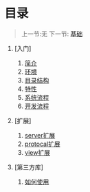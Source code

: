 # 目录

   > 上一节:无
   > 下一节: [基础](<1.2.md>)

   1. [入门]
      1. [简介](1.1.md)
      2. [环境](1.2.md)
      3. [目录结构](1.3.md)
      4. [特性](1.4.md)
      5. [系统流程](1.5.md)
      6. [开发流程](1.6.md)

   2. [扩展]
      1. [server扩展](2.1.md)
      2. [protocal扩展](2.1.md)
      3. [view扩展](2.3.md)

   3. [第三方库]
      1. [如何使用](3.1.md)